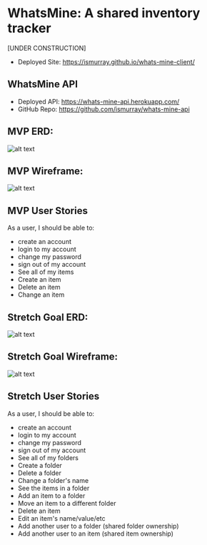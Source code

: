# WhatsMine: A shared inventory tracker
[UNDER CONSTRUCTION]

- Deployed Site: https://ismurray.github.io/whats-mine-client/

## WhatsMine API
- Deployed API: https://whats-mine-api.herokuapp.com/
- GitHub Repo: https://github.com/ismurray/whats-mine-api

## MVP ERD:
![alt text](https://i.imgur.com/cYaV3cy.jpg "MVP ERD")

## MVP Wireframe:
![alt text](https://i.imgur.com/1kPlv99.jpg "MVP Wireframe")

## MVP User Stories
As a user, I should be able to:
- create an account
- login to my account
- change my password
- sign out of my account
- See all of my items
- Create an item
- Delete an item
- Change an item



## Stretch Goal ERD:
![alt text](https://i.imgur.com/4KdVl37.jpg "Stretch ERD")

## Stretch Goal Wireframe:
![alt text](https://i.imgur.com/28Zms7x.jpg "Stretch Wireframe")

## Stretch User Stories
As a user, I should be able to:
- create an account
- login to my account
- change my password
- sign out of my account
- See all of my folders
- Create a folder
- Delete a folder
- Change a folder's name
- See the items in a folder
- Add an item to a folder
- Move an item to a different folder
- Delete an item
- Edit an item's name/value/etc
- Add another user to a folder (shared folder ownership)
- Add another user to an item (shared item ownership)
